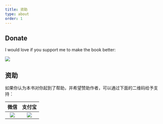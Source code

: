 ```yaml
---
title: 资助
type: about
order: 1
---
```


## Donate

I would love if you support me to make the book better:

[![](https://img.shields.io/badge/donate-PayPal-104098.svg?style=popout-square&logo=PayPal)](https://www.paypal.me/changkunde/4.99eur)

## 资助

如果你认为本书对你起到了帮助，并希望赞助作者，可以通过下面的二维码给予支持：

|微信|支付宝|
|:--:|:--:|
|![](./assets/wechat.jpg) | ![](./assets/alipay.jpg)|

